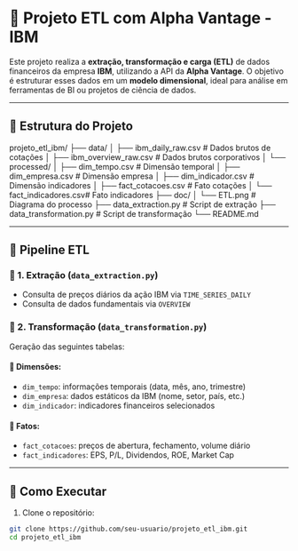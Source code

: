 # 🧠 Projeto ETL com Alpha Vantage - IBM

Este projeto realiza a **extração, transformação e carga (ETL)** de dados financeiros da empresa **IBM**, utilizando a API da **Alpha Vantage**. O objetivo é estruturar esses dados em um **modelo dimensional**, ideal para análise em ferramentas de BI ou projetos de ciência de dados.

---

## 📁 Estrutura do Projeto

projeto_etl_ibm/
├── data/
│   ├── ibm_daily_raw.csv       # Dados brutos de cotações
│   ├── ibm_overview_raw.csv    # Dados brutos corporativos
│   └── processed/
│       ├── dim_tempo.csv       # Dimensão temporal
│       ├── dim_empresa.csv     # Dimensão empresa
│       ├── dim_indicador.csv   # Dimensão indicadores
│       ├── fact_cotacoes.csv   # Fato cotações
│       └── fact_indicadores.csv# Fato indicadores
├── doc/
│   └── ETL.png                 # Diagrama do processo
├── data_extraction.py          # Script de extração
├── data_transformation.py      # Script de transformação
└── README.md


---

## 🚀 Pipeline ETL

### 🔹 1. Extração (`data_extraction.py`)
- Consulta de preços diários da ação IBM via `TIME_SERIES_DAILY`
- Consulta de dados fundamentais via `OVERVIEW`

### 🔹 2. Transformação (`data_transformation.py`)
Geração das seguintes tabelas:

#### 📘 Dimensões:
- `dim_tempo`: informações temporais (data, mês, ano, trimestre)
- `dim_empresa`: dados estáticos da IBM (nome, setor, país, etc.)
- `dim_indicador`: indicadores financeiros selecionados

#### 📗 Fatos:
- `fact_cotacoes`: preços de abertura, fechamento, volume diário
- `fact_indicadores`: EPS, P/L, Dividendos, ROE, Market Cap

---

## 🧪 Como Executar

1. Clone o repositório:
```bash
git clone https://github.com/seu-usuario/projeto_etl_ibm.git
cd projeto_etl_ibm
